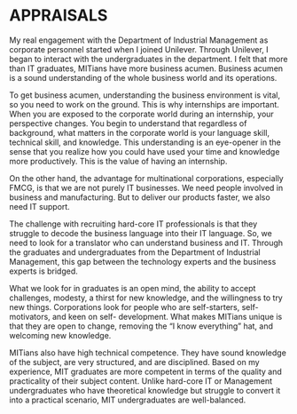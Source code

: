 # APPRAISALS

My real engagement with the
Department of Industrial Management
as corporate personnel started
when I joined Unilever. Through
Unilever, I began to interact with the
undergraduates in the department.
I felt that more than IT graduates,
MITians
have
more
business
acumen. Business acumen is a sound
understanding of the whole business
world and its operations.

To
get
business
acumen,
understanding
the
business
environment is vital, so you need
to work on the ground. This is why
internships are important. When you
are exposed to the corporate world
during an internship, your perspective
changes. You begin to understand
that regardless of background, what
matters in the corporate world is
your language skill, technical skill,
and knowledge. This understanding
is an eye-opener in the sense that
you realize how you could have
used your time and knowledge more
productively. This is the value of
having an internship.

On the other hand, the advantage
for
multinational
corporations,
especially FMCG, is that we are
not purely IT businesses. We need
people involved in business and
manufacturing. But to deliver our
products faster, we also need IT
support.

The challenge with recruiting
hard-core IT professionals is that
they struggle to decode the business
language into their IT language. So, we
need to look for a translator who can
understand business and IT. Through
the graduates and undergraduates
from the Department of Industrial
Management, this gap between the
technology experts and the business
experts is bridged.

What we look for in graduates is
an open mind, the ability to accept
challenges, modesty, a thirst for new
knowledge, and the willingness to
try new things. Corporations look
for people who are self-starters,
self-motivators, and keen on self-
development. What makes MITians
unique is that they are open to change,
removing the “I know everything” hat,
and welcoming new knowledge.

MITians also have high technical
competence. They have sound
knowledge of the subject, are very
structured, and are disciplined. Based
on my experience, MIT graduates
are more competent in terms of
the quality and practicality of their
subject content. Unlike hard-core
IT or Management undergraduates
who have theoretical knowledge but
struggle to convert it into a practical
scenario, MIT undergraduates are
well-balanced.

